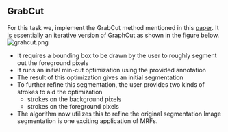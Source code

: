 
## GrabCut

For this task we, implement the GrabCut method mentioned in this [paper](https://cvg.ethz.ch/teaching/cvl/2012/grabcut-siggraph04.pdf). It is essentially an iterative version of GraphCut as shown in the figure below. 
![grahcut.png](https://github.com/navaneet625/Image_segmentation_Grab_cut/blob/main/graphcut.png)

- It requires a bounding box to be drawn by the user to roughly segment out the foreground pixels
- It runs an initial min-cut optimization using the provided annotation
- The result of this optimization gives an initial segmentation 
- To further refine this segmentation, the user provides two kinds of strokes to aid the optimization
    - strokes on the background pixels
    - strokes on the foreground pixels
- The algorithm now utilizes this to refine the original segmentation
Image segmentation is one exciting application of MRFs. 
